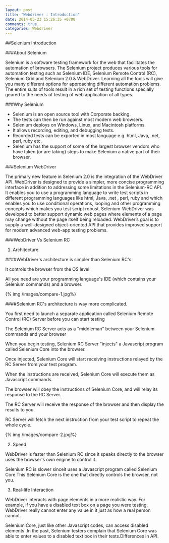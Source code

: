 ```yaml
---
layout: post
title: "Webdriver : Introduction"
date: 2014-05-23 15:26:35 +0700
comments: true
categories: Webdriver
---
```

##Selenium Introduction

###About Selenium

Selenium is a software testing framework for the web that facilitates the automation of browsers. The Selenium project produces various tools for automation testing such as Selenium IDE, Selenium Remote Control (RC), Selenium Grid and Selenium 2.0 & WebDriver. Learning all the tools will give you many different options for approaching different automation problems. The entire suits of tools result in a rich set of testing functions specially geared to the needs of testing of web application of all types.

<!--more-->

###Why Selenium

- Selenium is an open source tool with Corporate backing.
- The tests can then be run against most modern web browsers.
- Selenium deploys on Windows, Linux, and Macintosh platforms.
- It allows recording, editing, and debugging tests.
- Recorded tests can be exported in most language e.g. html, Java, .net, perl, ruby etc.
- Selenium has the support of some of the largest browser vendors who have taken (or are taking) steps to make Selenium a native part of their browser.

###Selenium WebDriver

The primary new feature in Selenium 2.0 is the integration of the WebDriver API. WebDriver is designed to provide a simpler, more concise programming interface in addition to addressing some limitations in the Selenium-RC API. It enables you to use a programming language to write test scripts in different programming languages like html, Java, .net , perl, ruby and which enables you to use conditional operations, looping and other programming concepts which makes you test script robust. Selenium-WebDriver was developed to better support dynamic web pages where elements of a page may change without the page itself being reloaded. WebDriver’s goal is to supply a well-designed object-oriented API that provides improved support for modern advanced web-app testing problems.

###WebDriver Vs Selenium RC

1) Architecture

####WebDriver's architecture is simpler than Selenium RC's.

It controls the browser from the OS level

All you need are your programming language's IDE (which contains your Selenium commands) and a browser.

{% img /images/compare-1.jpg%}

####Selenium RC's architecture is way more complicated.

You first need to launch a separate application called Selenium Remote Control (RC) Server before you can start testing

The Selenium RC Server acts as a "middleman" between your Selenium commands and your browser

When you begin testing, Selenium RC Server "injects" a Javascript program called Selenium Core into the browser.

Once injected, Selenium Core will start receiving instructions relayed by the RC Server from your test program.

When the instructions are received, Selenium Core will execute them as Javascript commands.

The browser will obey the instructions of Selenium Core, and will relay its response to the RC Server.

The RC Server will receive the response of the browser and then display the results to you.

RC Server will fetch the next instruction from your test script to repeat the whole cycle.

{% img /images/compare-2.jpg%}

2) Speed

WebDriver is faster than Selenium RC since it  speaks directly to the browser uses the browser's own engine to control it.

Selenium RC is slower  sinceit uses a Javascript program called Selenium Core.This Selenium Core is the one that directly controls the browser, not you.

3) Real-life Interaction

WebDriver interacts with page elements in a more realistic way. For example, if you have a disabled text box on a page you were testing, WebDriver really cannot enter any value in it just as how a real person cannot.

Selenium Core, just like other Javascript codes, can access disabled elements .In the past, Selenium testers complain that Selenium Core was able to enter values to a disabled text box in their tests.Differences in API.

